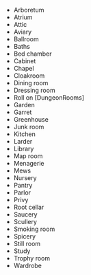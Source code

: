 
* Arboretum
* Atrium
* Attic
* Aviary
* Ballroom
* Baths
* Bed chamber
* Cabinet
* Chapel
* Cloakroom
* Dining room
* Dressing room
* Roll on [DungeonRooms]
* Garden
* Garret
* Greenhouse
* Junk room
* Kitchen
* Larder
* Library
* Map room
* Menagerie
* Mews
* Nursery
* Pantry
* Parlor
* Privy
* Root cellar
* Saucery
* Scullery
* Smoking room
* Spicery
* Still room
* Study
* Trophy room
* Wardrobe